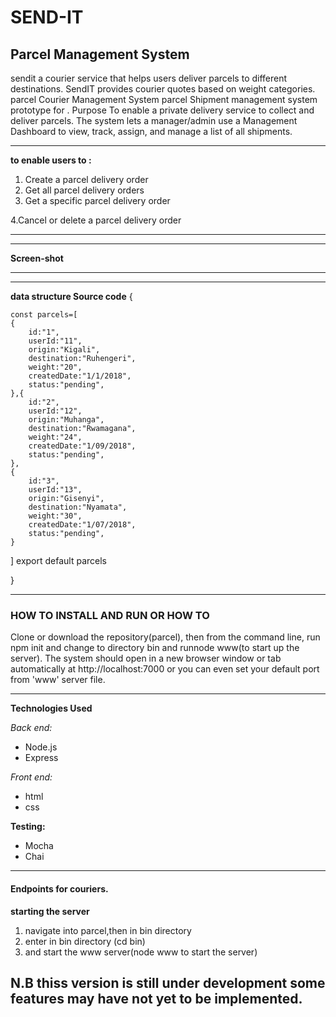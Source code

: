 # SEND-IT

## Parcel Management System

sendit a courier service that helps users deliver parcels to different destinations. SendIT provides courier quotes based on weight categories.  parcel Courier Management System parcel Shipment management system prototype for .  Purpose To enable a private delivery service to collect and deliver parcels. The system lets a manager/admin use a Management Dashboard to view, track, assign, and manage a list of all shipments.

---

**to enable users to :**

 1. Create a parcel delivery order 
 2. Get all parcel delivery orders
 3. Get a specific parcel delivery order 
 
 4.Cancel or delete a parcel delivery order 

---
--- 
**Screen-shot**


---
---
**data structure  Source code**
{

    const parcels=[
    {
        id:"1",
        userId:"11",
        origin:"Kigali",
        destination:"Ruhengeri",
        weight:"20",
        createdDate:"1/1/2018",
        status:"pending",
    },{
        id:"2",
        userId:"12",
        origin:"Muhanga",
        destination:"Rwamagana",
        weight:"24",
        createdDate:"1/09/2018",
        status:"pending",
    },
    {
        id:"3",
        userId:"13",
        origin:"Gisenyi",
        destination:"Nyamata",
        weight:"30",
        createdDate:"1/07/2018",
        status:"pending",
    }
]
export default parcels

}

---
### HOW TO INSTALL AND RUN OR HOW TO 


Clone or download the repository(parcel), then from the command line, run npm init and change to directory bin and runnode www(to start up the server). The system should open in a new browser window or tab automatically at http://localhost:7000 or you can even set your default port from 'www' server file.

---

**Technologies Used**

*Back end:*

* Node.js
* Express

*Front end:*

* html
* css

**Testing:**

* Mocha
* Chai

---

#### Endpoints for couriers.


**starting the server**

1. navigate into parcel,then in bin directory 
2. enter in bin directory (cd bin) 
3. and start the www server(node www to start the server)

## N.B thiss version is still under development some features may have not yet to be implemented.

